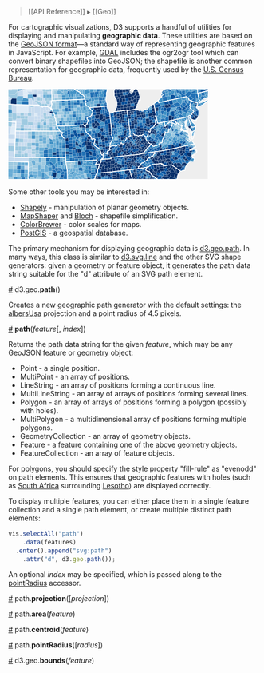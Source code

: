 > [[API Reference]] ▸ [[Geo]]

For cartographic visualizations, D3 supports a handful of utilities for displaying and manipulating **geographic data**. These utilities are based on the [GeoJSON format](http://geojson.org/geojson-spec.html)—a standard way of representing geographic features in JavaScript. For example, [GDAL](http://www.gdal.org/) includes the ogr2ogr tool which can convert binary shapefiles into GeoJSON; the shapefile is another common representation for geographic data, frequently used by the [U.S. Census Bureau](http://www.census.gov/).

![choropleth](choropleth.png)

Some other tools you may be interested in:

* [Shapely](http://trac.gispython.org/lab/wiki/Shapely) - manipulation of planar geometry objects.
* [MapShaper](http://mapshaper.org/) and [Bloch](https://github.com/migurski/Bloch/) - shapefile simplification.
* [ColorBrewer](http://colorbrewer2.org) - color scales for maps.
* [PostGIS](http://postgis.refractions.net/) - a geospatial database.

The primary mechanism for displaying geographic data is [d3.geo.path](#path). In many ways, this class is similar to [d3.svg.line](SVG-Shapes#line) and the other SVG shape generators: given a geometry or feature object, it generates the path data string suitable for the "d" attribute of an SVG path element.

<a name="path" href="#path">#</a> d3.geo.<b>path</b>()

Creates a new geographic path generator with the default settings: the [albersUsa](Geo-Projections#albersUsa) projection and a point radius of 4.5 pixels.

<a name="_path" href="#_path">#</a> <b>path</b>(<i>feature</i>[, <i>index</i>])

Returns the path data string for the given *feature*, which may be any GeoJSON feature or geometry object:

* Point - a single position.
* MultiPoint - an array of positions.
* LineString - an array of positions forming a continuous line.
* MultiLineString - an array of arrays of positions forming several lines.
* Polygon - an array of arrays of positions forming a polygon (possibly with holes).
* MultiPolygon - a multidimensional array of positions forming multiple polygons.
* GeometryCollection - an array of geometry objects.
* Feature - a feature containing one of the above geometry objects.
* FeatureCollection - an array of feature objects.

For polygons, you should specify the style property "fill-rule" as "evenodd" on path elements. This ensures that geographic features with holes (such as [South Africa](http://en.wikipedia.org/wiki/South_Africa) surrounding [Lesotho](http://en.wikipedia.org/wiki/Lesotho)) are displayed correctly.

To display multiple features, you can either place them in a single feature collection and a single path element, or create multiple distinct path elements:

```javascript
vis.selectAll("path")
    .data(features)
  .enter().append("svg:path")
    .attr("d", d3.geo.path());
```

An optional *index* may be specified, which is passed along to the [pointRadius](#pointRadius) accessor.

<a name="path_projection" href="#path_projection">#</a> path.<b>projection</b>([<i>projection</i>])

<a name="path_area" href="#path_area">#</a> path.<b>area</b>(<i>feature</i>)

<a name="path_centroid" href="#path_area">#</a> path.<b>centroid</b>(<i>feature</i>)

<a name="path_pointRadius" href="#path_pointRadius">#</a> path.<b>pointRadius</b>([<i>radius</i>])

<a name="bounds" href="#bounds">#</a> d3.geo.<b>bounds</b>(<i>feature</i>)
